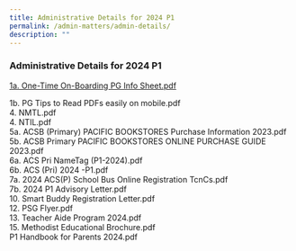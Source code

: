 ```yaml
---
title: Administrative Details for 2024 P1
permalink: /admin-matters/admin-details/
description: ""
---
```

### **Administrative Details for 2024 P1**


[1a. One-Time On-Boarding PG Info Sheet.pdf](/files/P1_admin_details/1aonetimeonboardingpginfosheet.pdf)


1b. PG Tips to Read PDFs easily on mobile.pdf                        
4. NMTL.pdf                                                          
4. NTIL.pdf                                                          
5a. ACSB (Primary) PACIFIC BOOKSTORES Purchase Information 2023.pdf  
5b. ACSB Primary PACIFIC BOOKSTORES ONLINE PURCHASE GUIDE 2023.pdf   
6a. ACS Pri NameTag (P1-2024).pdf                                    
6b. ACS (Pri) 2024 -P1.pdf                                           
7a. 2024 ACS(P) School Bus Online Registration TcnCs.pdf             
7b. 2024 P1 Advisory Letter.pdf   
10. Smart Buddy Registration Letter.pdf                              
12. PSG Flyer.pdf                                                    
13. Teacher Aide Program 2024.pdf                                    
15. Methodist Educational Brochure.pdf               
 P1 Handbook for Parents 2024.pdf